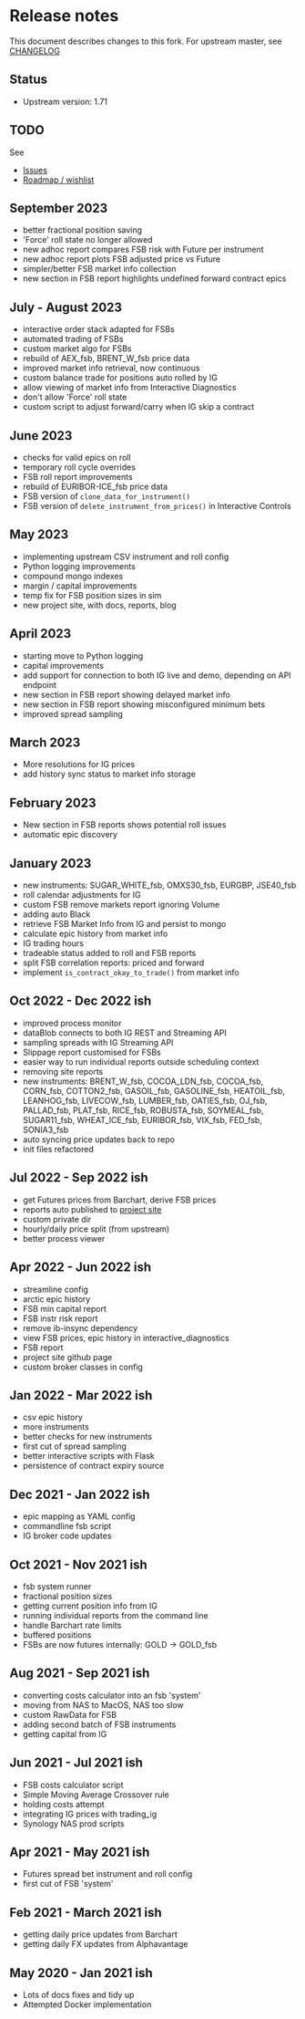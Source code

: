 # Release notes

This document describes changes to this fork. For upstream master, see [CHANGELOG](CHANGELOG.md)

## Status
- Upstream version: 1.71

## TODO
See
- [Issues](https://github.com/bug-or-feature/pysystemtrade-fsb/issues)
- [Roadmap / wishlist](https://github.com/bug-or-feature/pysystemtrade-fsb#roadmap--wishlist)

## September 2023
- better fractional position saving
- 'Force' roll state no longer allowed
- new adhoc report compares FSB risk with Future per instrument
- new adhoc report plots FSB adjusted price vs Future
- simpler/better FSB market info collection
- new section in FSB report highlights undefined forward contract epics

## July - August 2023
- interactive order stack adapted for FSBs
- automated trading of FSBs
- custom market algo for FSBs
- rebuild of AEX_fsb, BRENT_W_fsb price data
- improved market info retrieval, now continuous
- custom balance trade for positions auto rolled by IG
- allow viewing of market info from Interactive Diagnostics
- don't allow 'Force' roll state
- custom script to adjust forward/carry when IG skip a contract

## June 2023
- checks for valid epics on roll
- temporary roll cycle overrides
- FSB roll report improvements
- rebuild of EURIBOR-ICE_fsb price data
- FSB version of `clone_data_for_instrument()`
- FSB version of `delete_instrument_from_prices()` in Interactive Controls

## May 2023
- implementing upstream CSV instrument and roll config
- Python logging improvements
- compound mongo indexes
- margin / capital improvements
- temp fix for FSB position sizes in sim
- new project site, with docs, reports, blog

## April 2023
- starting move to Python logging
- capital improvements
- add support for connection to both IG live and demo, depending on API endpoint
- new section in FSB report showing delayed market info
- new section in FSB report showing misconfigured minimum bets
- improved spread sampling

## March 2023
- More resolutions for IG prices
- add history sync status to market info storage

## February 2023
- New section in FSB reports shows potential roll issues
- automatic epic discovery

## January 2023
- new instruments: SUGAR_WHITE_fsb, OMXS30_fsb, EURGBP, JSE40_fsb
- roll calendar adjustments for IG
- custom FSB remove markets report ignoring Volume
- adding auto Black
- retrieve FSB Market Info from IG and persist to mongo
- calculate epic history from market info
- IG trading hours
- tradeable status added to roll and FSB reports
- split FSB correlation reports: priced and forward
- implement `is_contract_okay_to_trade()` from market info

## Oct 2022 - Dec 2022 ish
- improved process monitor
- dataBlob connects to both IG REST and Streaming API
- sampling spreads with IG Streaming API
- Slippage report customised for FSBs
- easier way to run individual reports outside scheduling context
- removing site reports
- new instruments: BRENT_W_fsb, COCOA_LDN_fsb, COCOA_fsb, CORN_fsb, COTTON2_fsb, GASOIL_fsb, GASOLINE_fsb, HEATOIL_fsb, LEANHOG_fsb, LIVECOW_fsb, LUMBER_fsb, OATIES_fsb, OJ_fsb, PALLAD_fsb, PLAT_fsb, RICE_fsb, ROBUSTA_fsb, SOYMEAL_fsb, SUGAR11_fsb, WHEAT_ICE_fsb, EURIBOR_fsb, VIX_fsb, FED_fsb, SONIA3_fsb
- auto syncing price updates back to repo
- init files refactored 

## Jul 2022 - Sep 2022 ish
- get Futures prices from Barchart, derive FSB prices
- reports auto published to [project site](https://bug-or-feature.github.io/pysystemtrade-fsb/reports/)
- custom private dir
- hourly/daily price split (from upstream)
- better process viewer

## Apr 2022 - Jun 2022 ish
- streamline config
- arctic epic history 
- FSB min capital report
- FSB instr risk report
- remove ib-insync dependency
- view FSB prices, epic history in interactive_diagnostics
- FSB report
- project site github page
- custom broker classes in config

## Jan 2022 - Mar 2022 ish
- csv epic history
- more instruments
- better checks for new instruments
- first cut of spread sampling
- better interactive scripts with Flask
- persistence of contract expiry source

## Dec 2021 - Jan 2022 ish
- epic mapping as YAML config
- commandline fsb script
- IG broker code updates

## Oct 2021 - Nov 2021 ish
- fsb system runner
- fractional position sizes
- getting current position info from IG
- running individual reports from the command line
- handle Barchart rate limits
- buffered positions
- FSBs are now futures internally: GOLD -> GOLD_fsb

## Aug 2021 - Sep 2021 ish
- converting costs calculator into an fsb 'system'
- moving from NAS to MacOS, NAS too slow
- custom RawData for FSB
- adding second batch of FSB instruments
- getting capital from IG

## Jun 2021 - Jul 2021 ish
- FSB costs calculator script 
- Simple Moving Average Crossover rule
- holding costs attempt
- integrating IG prices with trading_ig
- Synology NAS prod scripts 

## Apr 2021 - May 2021 ish
- Futures spread bet instrument and roll config 
- first cut of FSB 'system'

## Feb 2021 - March 2021 ish
- getting daily price updates from Barchart
- getting daily FX updates from Alphavantage

## May 2020 - Jan 2021 ish
- Lots of docs fixes and tidy up
- Attempted Docker implementation
